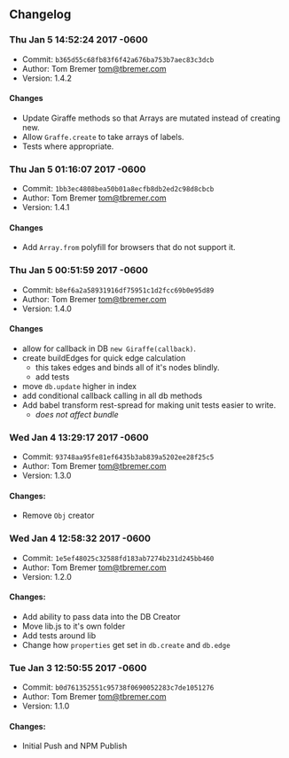 Changelog
----

### Thu Jan 5 14:52:24 2017 -0600
- Commit: `b365d55c68fb83f6f42a676ba753b7aec83c3dcb`
- Author: Tom Bremer <tom@tbremer.com>
- Version: 1.4.2

#### Changes
- Update Giraffe methods so that Arrays are mutated instead of creating new.
- Allow `Graffe.create` to take arrays of labels.
- Tests where appropriate.

### Thu Jan 5 01:16:07 2017 -0600
- Commit: `1bb3ec4808bea50b01a8ecfb8db2ed2c98d8cbcb`
- Author: Tom Bremer <tom@tbremer.com>
- Version: 1.4.1

#### Changes
- Add `Array.from` polyfill for browsers that do not support it.

### Thu Jan 5 00:51:59 2017 -0600
- Commit: `b8ef6a2a58931916df75951c1d2fcc69b0e95d89`
- Author: Tom Bremer <tom@tbremer.com>
- Version: 1.4.0

#### Changes
- allow for callback in DB `new Giraffe(callback)`.
- create buildEdges for quick edge calculation
  - this takes edges and binds all of it's nodes blindly.
  - add tests
- move `db.update` higher in index
- add conditional callback calling in all db methods
- Add babel transform rest-spread for making unit tests easier to write.
  - _does not affect bundle_

### Wed Jan 4 13:29:17 2017 -0600
- Commit: `93748aa95fe81ef6435b3ab839a5202ee28f25c5`
- Author: Tom Bremer <tom@tbremer.com>
- Version: 1.3.0

#### Changes:
- Remove `Obj` creator

### Wed Jan 4 12:58:32 2017 -0600
- Commit: `1e5ef48025c32588fd183ab7274b231d245bb460`
- Author: Tom Bremer <tom@tbremer.com>
- Version: 1.2.0

#### Changes:
- Add ability to pass data into the DB Creator
- Move lib.js to it's own folder
- Add tests around lib
- Change how `properties` get set in `db.create` and `db.edge`

### Tue Jan 3 12:50:55 2017 -0600
- Commit: `b0d761352551c95738f0690052283c7de1051276`
- Author: Tom Bremer <tom@tbremer.com>
- Version: 1.1.0

#### Changes:
- Initial Push and NPM Publish

